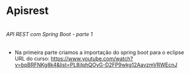 # Apisrest <h1>
###### API REST com Spring Boot - parte 1 
  * Na primeira parte criamos a importação do spring boot para o eclipse <br>
     URL do curso: <link>https://www.youtube.com/watch?v=bpBRFNKg8k4&list=PL8iIphQOyG-D2FP9wkg12AavzmVRWEcnJ</link>
